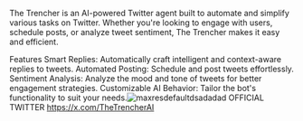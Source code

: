 The Trencher is an AI-powered Twitter agent built to automate and simplify various tasks on Twitter. Whether you're looking to engage with users, schedule posts, or analyze tweet sentiment, The Trencher makes it easy and efficient.

Features
Smart Replies: Automatically craft intelligent and context-aware replies to tweets.
Automated Posting: Schedule and post tweets effortlessly.
Sentiment Analysis: Analyze the mood and tone of tweets for better engagement strategies.
Customizable AI Behavior: Tailor the bot's functionality to suit your needs.![maxresdefaultdsadadad](https://github.com/user-attachments/assets/490829a1-2463-44fb-94ee-b951f1ba621b)
OFFICIAL TWITTER https://x.com/TheTrencherAI

